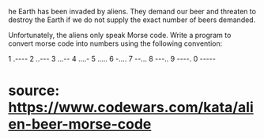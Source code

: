 he Earth has been invaded by aliens. They demand our beer and threaten to destroy the Earth if we do not supply the exact number of beers demanded.

Unfortunately, the aliens only speak Morse code. Write a program to convert morse code into numbers using the following convention:

1 .---- 2 ..--- 3 ...-- 4 ....- 5 ..... 6 -.... 7 --... 8 ---.. 9 ----. 0 -----

# source: https://www.codewars.com/kata/alien-beer-morse-code